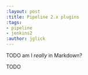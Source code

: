 ```yaml
---
:layout: post
:title: Pipeline 2.x plugins
:tags:
- pipeline
- jenkins2
:author: jglick
---
```

TODO am I _really_ in Markdown?

TODO
